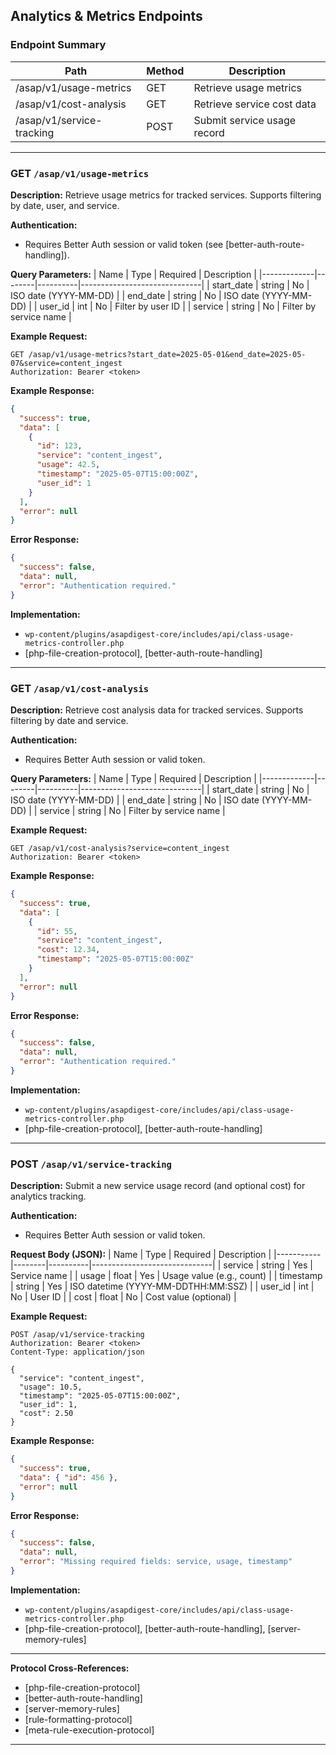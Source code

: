 ## Analytics & Metrics Endpoints

### Endpoint Summary

| Path                        | Method | Description                  |
|-----------------------------|--------|------------------------------|
| /asap/v1/usage-metrics      | GET    | Retrieve usage metrics       |
| /asap/v1/cost-analysis      | GET    | Retrieve service cost data   |
| /asap/v1/service-tracking   | POST   | Submit service usage record  |

---

### GET `/asap/v1/usage-metrics`

**Description:**
Retrieve usage metrics for tracked services. Supports filtering by date, user, and service.

**Authentication:**
- Requires Better Auth session or valid token (see [better-auth-route-handling]).

**Query Parameters:**
| Name        | Type   | Required | Description                  |
|-------------|--------|----------|------------------------------|
| start_date  | string | No       | ISO date (YYYY-MM-DD)        |
| end_date    | string | No       | ISO date (YYYY-MM-DD)        |
| user_id     | int    | No       | Filter by user ID            |
| service     | string | No       | Filter by service name       |

**Example Request:**
```http
GET /asap/v1/usage-metrics?start_date=2025-05-01&end_date=2025-05-07&service=content_ingest
Authorization: Bearer <token>
```

**Example Response:**
```json
{
  "success": true,
  "data": [
    {
      "id": 123,
      "service": "content_ingest",
      "usage": 42.5,
      "timestamp": "2025-05-07T15:00:00Z",
      "user_id": 1
    }
  ],
  "error": null
}
```

**Error Response:**
```json
{
  "success": false,
  "data": null,
  "error": "Authentication required."
}
```

**Implementation:**
- `wp-content/plugins/asapdigest-core/includes/api/class-usage-metrics-controller.php`
- [php-file-creation-protocol], [better-auth-route-handling]

---

### GET `/asap/v1/cost-analysis`

**Description:**
Retrieve cost analysis data for tracked services. Supports filtering by date and service.

**Authentication:**
- Requires Better Auth session or valid token.

**Query Parameters:**
| Name        | Type   | Required | Description                  |
|-------------|--------|----------|------------------------------|
| start_date  | string | No       | ISO date (YYYY-MM-DD)        |
| end_date    | string | No       | ISO date (YYYY-MM-DD)        |
| service     | string | No       | Filter by service name       |

**Example Request:**
```http
GET /asap/v1/cost-analysis?service=content_ingest
Authorization: Bearer <token>
```

**Example Response:**
```json
{
  "success": true,
  "data": [
    {
      "id": 55,
      "service": "content_ingest",
      "cost": 12.34,
      "timestamp": "2025-05-07T15:00:00Z"
    }
  ],
  "error": null
}
```

**Error Response:**
```json
{
  "success": false,
  "data": null,
  "error": "Authentication required."
}
```

**Implementation:**
- `wp-content/plugins/asapdigest-core/includes/api/class-usage-metrics-controller.php`
- [php-file-creation-protocol], [better-auth-route-handling]

---

### POST `/asap/v1/service-tracking`

**Description:**
Submit a new service usage record (and optional cost) for analytics tracking.

**Authentication:**
- Requires Better Auth session or valid token.

**Request Body (JSON):**
| Name      | Type   | Required | Description                  |
|-----------|--------|----------|------------------------------|
| service   | string | Yes      | Service name                 |
| usage     | float  | Yes      | Usage value (e.g., count)    |
| timestamp | string | Yes      | ISO datetime (YYYY-MM-DDTHH:MM:SSZ) |
| user_id   | int    | No       | User ID                      |
| cost      | float  | No       | Cost value (optional)        |

**Example Request:**
```http
POST /asap/v1/service-tracking
Authorization: Bearer <token>
Content-Type: application/json

{
  "service": "content_ingest",
  "usage": 10.5,
  "timestamp": "2025-05-07T15:00:00Z",
  "user_id": 1,
  "cost": 2.50
}
```

**Example Response:**
```json
{
  "success": true,
  "data": { "id": 456 },
  "error": null
}
```

**Error Response:**
```json
{
  "success": false,
  "data": null,
  "error": "Missing required fields: service, usage, timestamp"
}
```

**Implementation:**
- `wp-content/plugins/asapdigest-core/includes/api/class-usage-metrics-controller.php`
- [php-file-creation-protocol], [better-auth-route-handling], [server-memory-rules]

---

**Protocol Cross-References:**
- [php-file-creation-protocol]
- [better-auth-route-handling]
- [server-memory-rules]
- [rule-formatting-protocol]
- [meta-rule-execution-protocol]

--- 